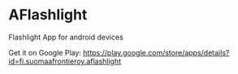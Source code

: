 # AFlashlight
Flashlight App for android devices

Get it on Google Play: https://play.google.com/store/apps/details?id=fi.suomaafrontieroy.aflashlight
